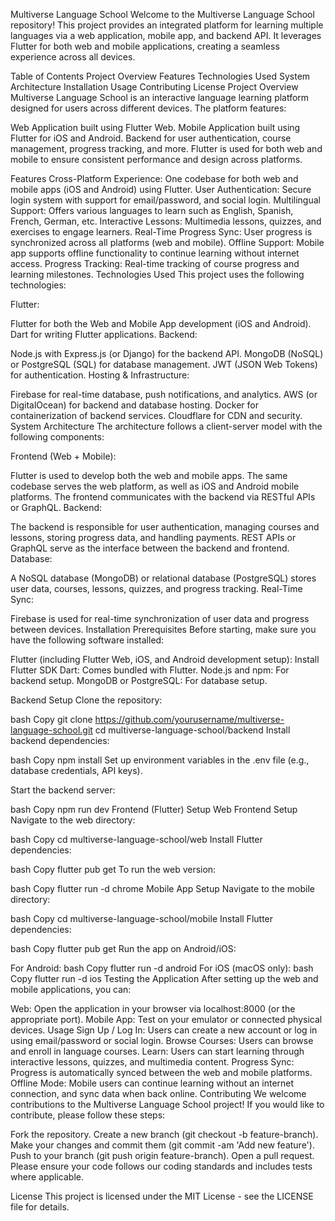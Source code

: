 Multiverse Language School
Welcome to the Multiverse Language School repository! This project provides an integrated platform for learning multiple languages via a web application, mobile app, and backend API. It leverages Flutter for both web and mobile applications, creating a seamless experience across all devices.

Table of Contents
Project Overview
Features
Technologies Used
System Architecture
Installation
Usage
Contributing
License
Project Overview
Multiverse Language School is an interactive language learning platform designed for users across different devices. The platform features:

Web Application built using Flutter Web.
Mobile Application built using Flutter for iOS and Android.
Backend for user authentication, course management, progress tracking, and more.
Flutter is used for both web and mobile to ensure consistent performance and design across platforms.

Features
Cross-Platform Experience: One codebase for both web and mobile apps (iOS and Android) using Flutter.
User Authentication: Secure login system with support for email/password, and social login.
Multilingual Support: Offers various languages to learn such as English, Spanish, French, German, etc.
Interactive Lessons: Multimedia lessons, quizzes, and exercises to engage learners.
Real-Time Progress Sync: User progress is synchronized across all platforms (web and mobile).
Offline Support: Mobile app supports offline functionality to continue learning without internet access.
Progress Tracking: Real-time tracking of course progress and learning milestones.
Technologies Used
This project uses the following technologies:

Flutter:

Flutter for both the Web and Mobile App development (iOS and Android).
Dart for writing Flutter applications.
Backend:

Node.js with Express.js (or Django) for the backend API.
MongoDB (NoSQL) or PostgreSQL (SQL) for database management.
JWT (JSON Web Tokens) for authentication.
Hosting & Infrastructure:

Firebase for real-time database, push notifications, and analytics.
AWS (or DigitalOcean) for backend and database hosting.
Docker for containerization of backend services.
Cloudflare for CDN and security.
System Architecture
The architecture follows a client-server model with the following components:

Frontend (Web + Mobile):

Flutter is used to develop both the web and mobile apps. The same codebase serves the web platform, as well as iOS and Android mobile platforms.
The frontend communicates with the backend via RESTful APIs or GraphQL.
Backend:

The backend is responsible for user authentication, managing courses and lessons, storing progress data, and handling payments.
REST APIs or GraphQL serve as the interface between the backend and frontend.
Database:

A NoSQL database (MongoDB) or relational database (PostgreSQL) stores user data, courses, lessons, quizzes, and progress tracking.
Real-Time Sync:

Firebase is used for real-time synchronization of user data and progress between devices.
Installation
Prerequisites
Before starting, make sure you have the following software installed:

Flutter (including Flutter Web, iOS, and Android development setup):
Install Flutter SDK
Dart: Comes bundled with Flutter.
Node.js and npm: For backend setup.
MongoDB or PostgreSQL: For database setup.

Backend Setup
Clone the repository:

bash
Copy
git clone https://github.com/yourusername/multiverse-language-school.git
cd multiverse-language-school/backend
Install backend dependencies:

bash
Copy
npm install
Set up environment variables in the .env file (e.g., database credentials, API keys).

Start the backend server:

bash
Copy
npm run dev
Frontend (Flutter) Setup
Web Frontend Setup
Navigate to the web directory:

bash
Copy
cd multiverse-language-school/web
Install Flutter dependencies:

bash
Copy
flutter pub get
To run the web version:

bash
Copy
flutter run -d chrome
Mobile App Setup
Navigate to the mobile directory:

bash
Copy
cd multiverse-language-school/mobile
Install Flutter dependencies:

bash
Copy
flutter pub get
Run the app on Android/iOS:

For Android:
bash
Copy
flutter run -d android
For iOS (macOS only):
bash
Copy
flutter run -d ios
Testing the Application
After setting up the web and mobile applications, you can:

Web: Open the application in your browser via localhost:8000 (or the appropriate port).
Mobile App: Test on your emulator or connected physical devices.
Usage
Sign Up / Log In: Users can create a new account or log in using email/password or social login.
Browse Courses: Users can browse and enroll in language courses.
Learn: Users can start learning through interactive lessons, quizzes, and multimedia content.
Progress Sync: Progress is automatically synced between the web and mobile platforms.
Offline Mode: Mobile users can continue learning without an internet connection, and sync data when back online.
Contributing
We welcome contributions to the Multiverse Language School project! If you would like to contribute, please follow these steps:

Fork the repository.
Create a new branch (git checkout -b feature-branch).
Make your changes and commit them (git commit -am 'Add new feature').
Push to your branch (git push origin feature-branch).
Open a pull request.
Please ensure your code follows our coding standards and includes tests where applicable.

License
This project is licensed under the MIT License - see the LICENSE file for details.
